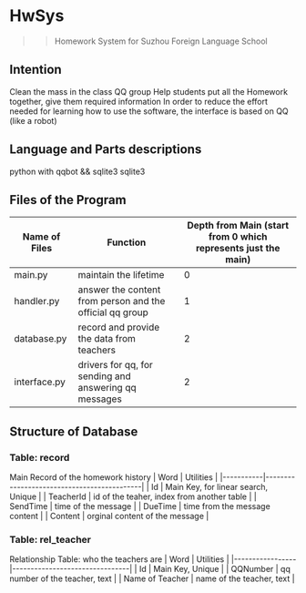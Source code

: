 # HwSys
>> Homework System for Suzhou Foreign Language School

## Intention
Clean the mass in the class QQ group
Help students put all the Homework together, give them required information
In order to reduce the effort needed for learning how to use the software, the interface is based on QQ (like a robot)

## Language and Parts descriptions
python with qqbot && sqlite3
sqlite3

## Files of the Program
| Name of Files | Function                                                 | Depth from Main (start from 0 which represents just the main) |
|---------------|----------------------------------------------------------|---------------------------------------------------------------|
| main.py       | maintain the lifetime                                    | 0                                                             |
| handler.py    | answer the content from person and the official qq group | 1                                                             |
| database.py   | record and provide the data from teachers                | 2                                                             |
| interface.py  | drivers for qq, for sending and answering qq messages    | 2                                                             |

## Structure of Database

### Table: record
Main Record of the homework history
| Word      | Utilities                                  |
|-----------|--------------------------------------------|
| Id        | Main Key, for linear search, Unique        |
| TeacherId | id of the teaher, index from another table |
| SendTime  | time of the message                        |
| DueTime   | time from the message content              |
| Content   | orginal content of the message             |

### Table: rel_teacher
Relationship Table: who the teachers are
| Word            | Utilities                      |
|-----------------|--------------------------------|
| Id              | Main Key, Unique               |
| QQNumber        | qq number of the teacher, text |
| Name of Teacher | name of the teacher, text      |

